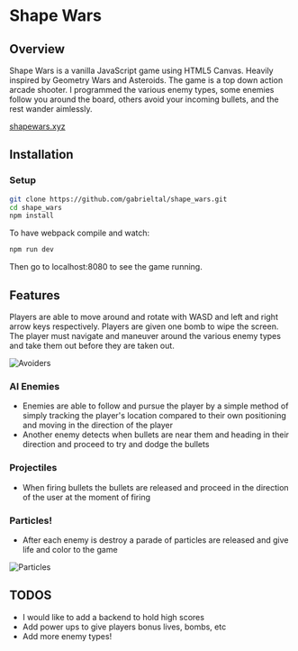 # Shape Wars

## Overview

Shape Wars is a vanilla JavaScript game using HTML5 Canvas. Heavily inspired by Geometry Wars and Asteroids.
The game is a top down action arcade shooter. I programmed the various enemy types, some enemies follow you around the board, others avoid your incoming bullets, and the rest wander aimlessly.

[shapewars.xyz](https://www.shapewars.xyz)

## Installation

### Setup

```bash
git clone https://github.com/gabrieltal/shape_wars.git
cd shape_wars
npm install
```

To have webpack compile and watch:
```bash
npm run dev
```

Then go to localhost:8080 to see the game running.

## Features

Players are able to move around and rotate with WASD and left and right arrow keys respectively. Players are given one bomb to wipe the screen. The player must navigate and maneuver around the various enemy types and take them out before they are taken out.

![Avoiders](https://github.com/gabrieltal/shape_wars/blob/master/docs/avoiders.gif)

### AI Enemies
   * Enemies are able to follow and pursue the player by a simple method of simply tracking the player's location compared to their own positioning and moving in the direction of the player
   * Another enemy detects when bullets are near them and heading in their direction and proceed to try and dodge the bullets

### Projectiles
   * When firing bullets the bullets are released and proceed in the direction of the user at the moment of firing

### Particles!
   * After each enemy is destroy a parade of particles are released and give life and color to the game

![Particles](https://github.com/gabrieltal/shape_wars/blob/master/docs/particles.gif)

## TODOS
  * I would like to add a backend to hold high scores
  * Add power ups to give players bonus lives, bombs, etc
  * Add more enemy types!
